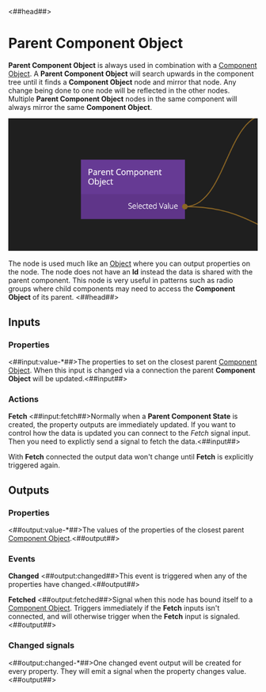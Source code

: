 <##head##>

# Parent Component Object

**Parent Component Object** is always used in combination with a [Component Object](/nodes/component-utilities/component-object/). A **Parent Component Object** will search upwards in the component tree until it finds a **Component Object** node and mirror that node. Any change being done to one node will be reflected in the other nodes. Multiple **Parent Component Object** nodes in the same component will always mirror the same **Component Object**.

![](parent-component-object.png ':class=img-size-m')

The node is used much like an [Object](/nodes/data/object/object/) where you can output properties on the node. The node does not have an **Id** instead the data is shared with the parent component. This node is very useful in patterns such as radio groups where child components may need to access the **Component Object** of its parent.
<##head##>

## Inputs

### Properties

<##input:value-\*##>The properties to set on the closest parent [Component Object](/nodes/component-utilities/component-object/). When this input is changed via a connection the parent **Component Object** will be updated.<##input##>

### Actions

**Fetch**
<##input:fetch##>Normally when a **Parent Component State** is created, the property outputs are immediately updated. If you want to control how the data is updated you can connect to the _Fetch_ signal input. Then you need to explictly send a signal to fetch the data.<##input##>

With **Fetch** connected the output data won't change until **Fetch** is explicitly triggered again.

## Outputs

### Properties

<##output:value-\*##>The values of the properties of the closest parent [Component Object](/nodes/component-utilities/component-object/).<##output##>

### Events

**Changed**
<##output:changed##>This event is triggered when any of the properties have changed.<##output##>

**Fetched**
<##output:fetched##>Signal when this node has bound itself to a [Component Object](/nodes/componentutils/component-object.md). Triggers immediately if the **Fetch** inputs isn't connected, and will otherwise trigger when the **Fetch** input is signaled.<##output##>

### Changed signals

<##output:changed-\*##>One changed event output will be created for every property. They will emit a signal when the property changes value.<##output##>
